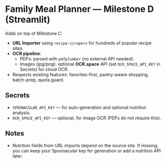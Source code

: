# Family Meal Planner — Milestone D (Streamlit)

Adds on top of Milestone C:
- **URL Importer** using `recipe-scrapers` for hundreds of popular recipe sites.
- **OCR pipeline**:
  - PDFs: parsed with `pdfplumber` (no external API needed).
  - Images (jpg/png): optional **OCR.space** API (set `OCR_SPACE_API_KEY` in Secrets) for cloud OCR.
- Respects existing features: favorites-first, pantry-aware shopping, batch-prep, quota guard.

## Secrets
- `SPOONACULAR_API_KEY` — for auto-generation and optional nutrition analysis.
- `OCR_SPACE_API_KEY` — optional, for image OCR (PDFs do not require this).

## Notes
- Nutrition fields from URL imports depend on the source site. If missing, you can keep your Spoonacular key for generation or add a nutrition API later.
